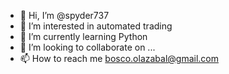 - 👋 Hi, I’m @spyder737
- 👀 I’m interested in automated trading
- 🌱 I’m currently learning Python
- 💞️ I’m looking to collaborate on ...
- 📫 How to reach me bosco.olazabal@gmail.com

<!---
spyder737/spyder737 is a ✨ special ✨ repository because its `README.md` (this file) appears on your GitHub profile.
You can click the Preview link to take a look at your changes.
--->
